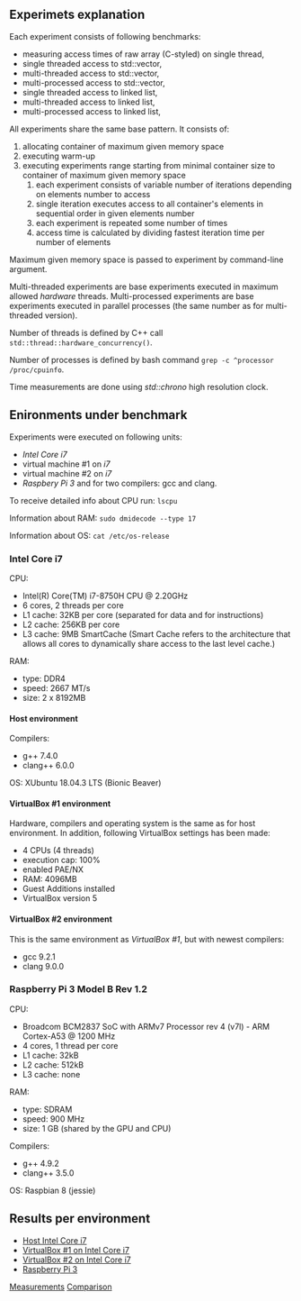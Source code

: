 ## <a name="experiments_exp"></a> Experimets explanation

Each experiment consists of following benchmarks:
- measuring access times of raw array (C-styled) on single thread,
- single threaded access to std::vector,
- multi-threaded access to std::vector,
- multi-processed access to std::vector,
- single threaded access to linked list,
- multi-threaded access to linked list,
- multi-processed access to linked list,


All experiments share the same base pattern. It consists of:
1. allocating container of maximum given memory space
2. executing warm-up
3. executing experiments range starting from minimal container size to container of maximum given memory space
    1. each experiment consists of variable number of iterations depending on elements number to access
    2. single iteration executes access to all container's elements in sequential order in given elements number
    3. each experiment is repeated some number of times
    4. access time is calculated by dividing fastest iteration time per number of elements

Maximum given memory space is passed to experiment by command-line argument.

Multi-threaded experiments are base experiments executed in maximum allowed *hardware* threads. Multi-processed experiments are base experiments executed in parallel processes (the same number as for multi-threaded version).

Number of threads is defined by C++ call ```std::thread::hardware_concurrency()```.

Number of processes is defined by bash command ```grep -c ^processor /proc/cpuinfo```.

Time measurements are done using *std::chrono* high resolution clock.



## <a name="devices"></a> Enironments under benchmark

Experiments were executed on following units: 
- *Intel Core i7*
- virtual machine #1 on *i7*
- virtual machine #2 on *i7*
- *Raspbery Pi 3*
and for two compilers: gcc and clang.

To receive detailed info about CPU run: ```lscpu```

Information about RAM: ```sudo dmidecode --type 17```

Information about OS: ```cat /etc/os-release```



### <a name="intel"></a> Intel Core i7

CPU:
- Intel(R) Core(TM) i7-8750H CPU @ 2.20GHz
- 6 cores, 2 threads per core
- L1 cache: 32KB per core (separated for data and for instructions)
- L2 cache: 256KB per core
- L3 cache: 9MB SmartCache (Smart Cache refers to the architecture that allows all cores to dynamically share access to the last level cache.)

RAM:
- type: DDR4
- speed: 2667 MT/s
- size: 2 x 8192MB


#### Host environment

Compilers:
- g++ 7.4.0
- clang++ 6.0.0

OS: XUbuntu 18.04.3 LTS (Bionic Beaver)


#### <a name="vbox1"></a> VirtualBox #1 environment

Hardware, compilers and operating system is the same as for host environment. In addition, following VirtualBox settings has been made:
- 4 CPUs (4 threads)
- execution cap: 100%
- enabled PAE/NX
- RAM: 4096MB
- Guest Additions installed
- VirtualBox version 5


#### <a name="vbox2"></a> VirtualBox #2 environment

This is the same environment as *VirtualBox #1*, but with newest compilers:
- gcc 9.2.1
- clang 9.0.0


### <a name="rpi"></a> Raspberry Pi 3 Model B Rev 1.2

CPU:
- Broadcom BCM2837 SoC with ARMv7 Processor rev 4 (v7l) - ARM Cortex-A53 @ 1200 MHz
- 4 cores, 1 thread per core
- L1 cache: 32kB
- L2 cache: 512kB
- L3 cache: none

RAM:
- type: SDRAM
- speed: 900 MHz
- size: 1 GB (shared by the GPU and CPU)

Compilers:
- g++ 4.9.2
- clang++ 3.5.0

OS: Raspbian 8 (jessie)



## <a name="results"></a> Results per environment

- [Host Intel Core i7](i7/README.md#top)
- [VirtualBox #1 on Intel Core i7](i7_vbox_1/README.md#top)
- [VirtualBox #2 on Intel Core i7](i7_vbox_2/README.md#top)
- [Raspberry Pi 3](rpi3/README.md#top)

[Measurements](measurements/README.md#top)
[Comparison](comparison/README.md#top)
